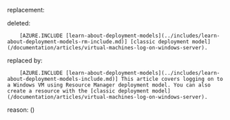 replacement:

deleted:

		[AZURE.INCLUDE [learn-about-deployment-models](../includes/learn-about-deployment-models-rm-include.md)] [classic deployment model](/documentation/articles/virtual-machines-log-on-windows-server).

replaced by:

		[AZURE.INCLUDE [learn-about-deployment-models](../includes/learn-about-deployment-models-include.md)] This article covers logging on to a Windows VM using Resource Manager deployment model. You can also create a resource with the [classic deployment model](/documentation/articles/virtual-machines-log-on-windows-server).

reason: ()

